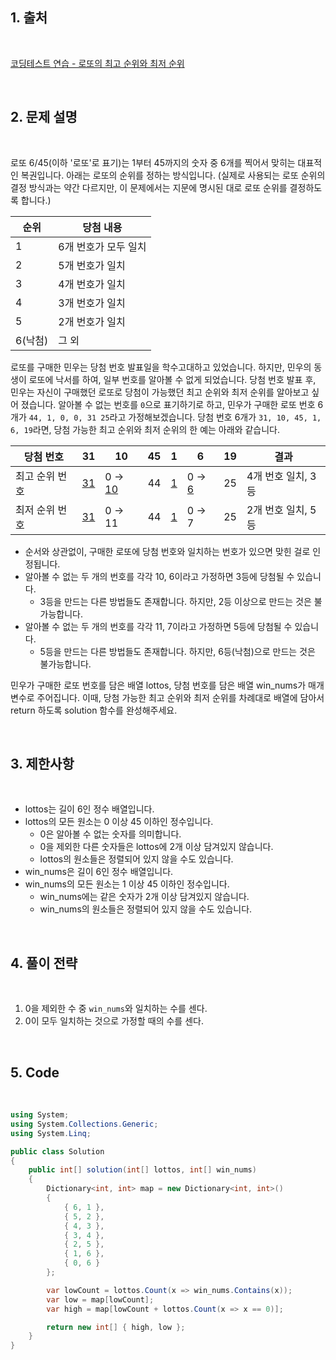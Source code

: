 ## 1. 출처

<br>

[코딩테스트 연습 - 로또의 최고 순위와 최저 순위](https://school.programmers.co.kr/learn/courses/30/lessons/77484)

<br>

## 2. 문제 설명

<br>

로또 6/45(이하 '로또'로 표기)는 1부터 45까지의 숫자 중 6개를 찍어서 맞히는 대표적인 복권입니다. 아래는 로또의 순위를 정하는 방식입니다. (실제로 사용되는 로또 순위의 결정 방식과는 약간 다르지만, 이 문제에서는 지문에 명시된 대로 로또 순위를 결정하도록 합니다.)

|순위|당첨 내용|
|-------|-------|
|1|6개 번호가 모두 일치|
|2|5개 번호가 일치|
|3|4개 번호가 일치|
|4|3개 번호가 일치|
|5|2개 번호가 일치|
|6(낙첨)|그 외|

로또를 구매한 민우는 당첨 번호 발표일을 학수고대하고 있었습니다. 하지만, 민우의 동생이 로또에 낙서를 하여, 일부 번호를 알아볼 수 없게 되었습니다. 당첨 번호 발표 후, 민우는 자신이 구매했던 로또로 당첨이 가능했던 최고 순위와 최저 순위를 알아보고 싶어 졌습니다.
알아볼 수 없는 번호를 `0`으로 표기하기로 하고, 민우가 구매한 로또 번호 6개가 `44, 1, 0, 0, 31 25`라고 가정해보겠습니다. 당첨 번호 6개가 `31, 10, 45, 1, 6, 19`라면, 당첨 가능한 최고 순위와 최저 순위의 한 예는 아래와 같습니다.

|당첨 번호|31|10|45|1|6|19|결과|
|-------|-------|-------|-------|-------|-------|-------|-------|
|최고 순위 번호|<u>31</u>|0 -> <u>10</u>|44|<u>1</u>|0 -> <u>6</u>|25|4개 번호 일치, 3등|
|최저 순위 번호|<u>31</u>|0 -> 11|44|<u>1</u>|0 -> 7|25|2개 번호 일치, 5등|

- 순서와 상관없이, 구매한 로또에 당첨 번호와 일치하는 번호가 있으면 맞힌 걸로 인정됩니다.
- 알아볼 수 없는 두 개의 번호를 각각 10, 6이라고 가정하면 3등에 당첨될 수 있습니다.
    - 3등을 만드는 다른 방법들도 존재합니다. 하지만, 2등 이상으로 만드는 것은 불가능합니다.
- 알아볼 수 없는 두 개의 번호를 각각 11, 7이라고 가정하면 5등에 당첨될 수 있습니다.
    - 5등을 만드는 다른 방법들도 존재합니다. 하지만, 6등(낙첨)으로 만드는 것은 불가능합니다.

민우가 구매한 로또 번호를 담은 배열 lottos, 당첨 번호를 담은 배열 win_nums가 매개변수로 주어집니다. 이때, 당첨 가능한 최고 순위와 최저 순위를 차례대로 배열에 담아서 return 하도록 solution 함수를 완성해주세요.

<br>

## 3. 제한사항

<br>

- lottos는 길이 6인 정수 배열입니다.
- lottos의 모든 원소는 0 이상 45 이하인 정수입니다.
    - 0은 알아볼 수 없는 숫자를 의미합니다.
    - 0을 제외한 다른 숫자들은 lottos에 2개 이상 담겨있지 않습니다.
    - lottos의 원소들은 정렬되어 있지 않을 수도 있습니다.
- win_nums은 길이 6인 정수 배열입니다.
- win_nums의 모든 원소는 1 이상 45 이하인 정수입니다.
    - win_nums에는 같은 숫자가 2개 이상 담겨있지 않습니다.
    - win_nums의 원소들은 정렬되어 있지 않을 수도 있습니다.

<br>

## 4. 풀이 전략

<br>
 
1. 0을 제외한 수 중 `win_nums`와 일치하는 수를 센다.
2. 0이 모두 일치하는 것으로 가정할 때의 수를 센다.

<br>

## 5. Code

<br>

```cs
using System;
using System.Collections.Generic;
using System.Linq;

public class Solution
{
    public int[] solution(int[] lottos, int[] win_nums)
    {
        Dictionary<int, int> map = new Dictionary<int, int>()
        {
            { 6, 1 },
            { 5, 2 },
            { 4, 3 },
            { 3, 4 },
            { 2, 5 },
            { 1, 6 },
            { 0, 6 }
        };

        var lowCount = lottos.Count(x => win_nums.Contains(x));
        var low = map[lowCount];
        var high = map[lowCount + lottos.Count(x => x == 0)];

        return new int[] { high, low };
    }
}
```